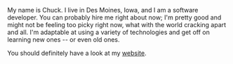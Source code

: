 My name is Chuck. I live in Des Moines, Iowa, and I am a software developer. You
can probably hire me right about now; I'm pretty good and might not be feeling
too picky right now, what with the world cracking apart and all. I'm adaptable
at using a variety of technologies and get off on learning new ones -- or even
old ones.

You should definitely have a look at my [website](https://hoff2.dev).
